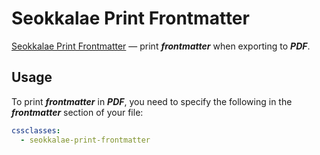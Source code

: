 # Seokkalae Print Frontmatter

[Seokkalae Print Frontmatter](../snippet/seokkalae-print-frontmatter.css) — print ***frontmatter*** when exporting to ***PDF***.

## Usage

To print ***frontmatter*** in ***PDF***, you need to specify the following in the ***frontmatter*** section of your file:

```yaml
cssclasses:
  - seokkalae-print-frontmatter
```